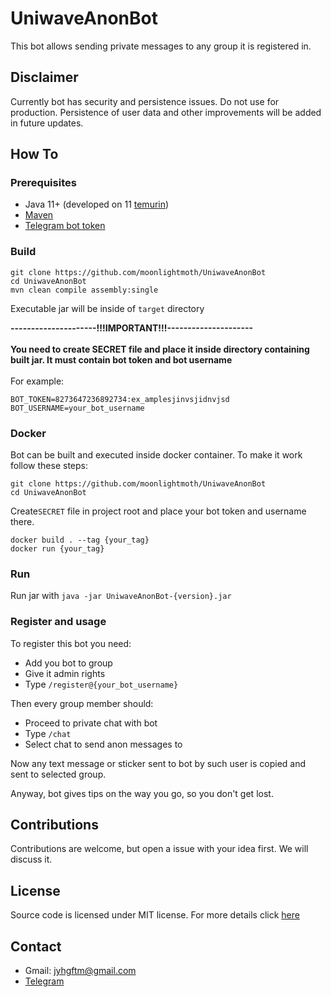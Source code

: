 
# UniwaveAnonBot
This bot allows sending private messages to any group it is registered in.

## Disclaimer
Currently bot has security and persistence issues. Do not use for production.
Persistence of user data and other improvements will be added in future updates.


## How To


### Prerequisites

* Java 11+ (developed on 11 [temurin](https://adoptium.net/temurin/releases/?version=11))
* [Maven](https://maven.apache.org/)
* [Telegram bot token](https://core.telegram.org/bots)

### Build

```
git clone https://github.com/moonlightmoth/UniwaveAnonBot
cd UniwaveAnonBot
mvn clean compile assembly:single
```
Executable jar will be inside of `target` directory

<b>---------------------!!!IMPORTANT!!!--------------------- <br> <br>
You need to create SECRET file and place it inside 
directory containing built jar. 
It must contain bot token and bot username</b>
<br><br>
For example: 
```
BOT_TOKEN=8273647236892734:ex_amplesjinvsjidnvjsd
BOT_USERNAME=your_bot_username
```
### Docker

Bot can be built and executed inside docker container. To make it work follow these steps:
```
git clone https://github.com/moonlightmoth/UniwaveAnonBot
cd UniwaveAnonBot
```

Create`SECRET` file in project root and place your bot token and username there.

```
docker build . --tag {your_tag}
docker run {your_tag}
```

### Run

Run jar with `java -jar UniwaveAnonBot-{version}.jar`

### Register and usage

To register this bot you need:
* Add you bot to group
* Give it admin rights
* Type `/register@{your_bot_username}`

Then every group member should:
* Proceed to private chat with bot
* Type `/chat`
* Select chat to send anon messages to

Now any text message or sticker sent to bot by such user is copied and sent to selected group.

Anyway, bot gives tips on the way you go, so you don't get lost.

## Contributions

Contributions are welcome, but open a issue with your idea first. We will discuss it.

## License
Source code is licensed under MIT license. For more details click [here](https://github.com/moonlightMoth/UniwaveAnonBot/blob/main/LICENSE)

## Contact
* Gmail: jyhgftm@gmail.com
* [Telegram](https://t.me/moonlightmoth)


